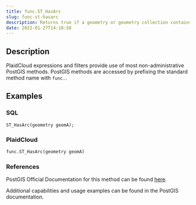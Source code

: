 ```yaml
---
title: func.ST_HasArc
slug: func-st-hasarc
description: Returns true if a geometry or geometry collection contains a circular string
date: 2022-01-27T14:10:58
---
```



## Description


PlaidCloud expressions and filters provide use of most non-administrative PostGIS methods. PostGIS methods are accessed by prefixing the standard method name with `func.`.



## Examples


### SQL



```
ST_HasArc(geometry geomA);
```


### PlaidCloud



```python
func.ST_HasArc(geometry geomA)
```


### References


PostGIS Official Documentation for this method can be found [here](https://postgis.net/docs/manual-3.1/ST_HasArc.html).



Additional capabilities and usage examples can be found in the PostGIS documentation.

